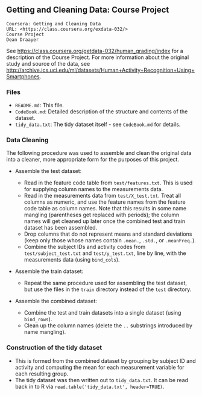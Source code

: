 ## Getting and Cleaning Data: Course Project

```
Coursera: Getting and Cleaning Data
URL: <https://class.coursera.org/exdata-032/>
Course Project
Dean Draayer
```

See <https://class.coursera.org/getdata-032/human_grading/index> for a description of the Course Project. For more information about the original study and source of the data, see <http://archive.ics.uci.edu/ml/datasets/Human+Activity+Recognition+Using+Smartphones>.

### Files

* `README.md`: This file.
* `CodeBook.md`: Detailed description of the structure and contents of the dataset.
* `tidy_data.txt`: The tidy dataset itself - see `CodeBook.md` for details.


### Data Cleaning

The following procedure was used to assemble and clean the original data into a cleaner, more appropriate form for the purposes of this project.

* Assemble the test dataset:
    * Read in the feature code table from `test/features.txt`. This is used for supplying column names to the measurements data.
    * Read in the measurements data from `test/X_test.txt`. Treat all columns as numeric, and use the feature names from the feature code table as column names. Note that this results in some name mangling (parentheses get replaced with periods); the column names will get cleaned up later once the combined test and train dataset has been assembled.
    * Drop columns that do not represent means and standard deviations (keep only those whose names contain `.mean.`, `.std.`, or `.meanFreq.`).
    * Combine the subject IDs and activity codes from `test/subject_test.txt` and `test/y_test.txt`, line by line, with the measurements data (using `bind_cols`).

* Assemble the train dataset:
    * Repeat the same procedure used for assembling the test dataset, but use the files in the `train` directory instead of the `test` directory.

* Assemble the combined dataset:
    * Combine the test and train datasets into a single dataset (using `bind_rows`).
    * Clean up the column names (delete the `..` substrings introduced by name mangling).

### Construction of the tidy dataset

* This is formed from the combined dataset by grouping by subject ID and activity and computing the mean for each measurement variable for each resulting group.
* The tidy dataset was then written out to `tidy_data.txt`. It can be read back in to R via `read.table('tidy_data.txt', header=TRUE)`.
